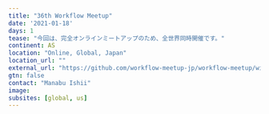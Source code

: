 ```yaml
---
title: "36th Workflow Meetup"
date: '2021-01-18'
days: 1
tease: "今回は、完全オンラインミートアップのため、全世界同時開催です。"
continent: AS
location: "Online, Global, Japan"
location_url: ""
external_url: "https://github.com/workflow-meetup-jp/workflow-meetup/wiki/20210118"
gtn: false
contact: "Manabu Ishii"
image: 
subsites: [global, us]
---
```

